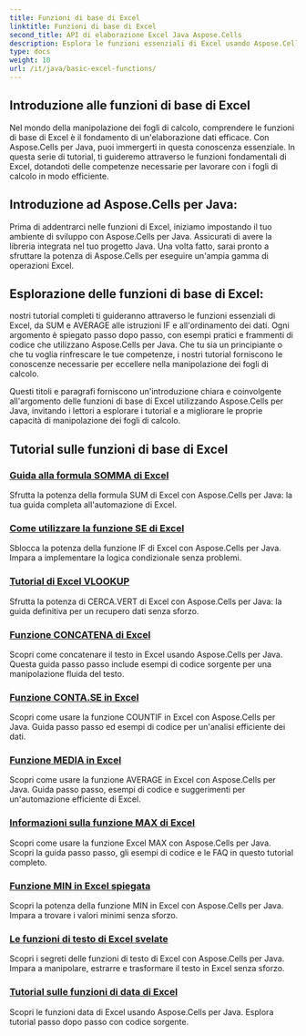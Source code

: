 ```yaml
---
title: Funzioni di base di Excel
linktitle: Funzioni di base di Excel
second_title: API di elaborazione Excel Java Aspose.Cells
description: Esplora le funzioni essenziali di Excel usando Aspose.Cells per Java. I nostri tutorial coprono le basi passo dopo passo. Inizia con la manipolazione dei fogli di calcolo
type: docs
weight: 10
url: /it/java/basic-excel-functions/
---
```

## Introduzione alle funzioni di base di Excel

Nel mondo della manipolazione dei fogli di calcolo, comprendere le funzioni di base di Excel è il fondamento di un'elaborazione dati efficace. Con Aspose.Cells per Java, puoi immergerti in questa conoscenza essenziale. In questa serie di tutorial, ti guideremo attraverso le funzioni fondamentali di Excel, dotandoti delle competenze necessarie per lavorare con i fogli di calcolo in modo efficiente.

## Introduzione ad Aspose.Cells per Java:

Prima di addentrarci nelle funzioni di Excel, iniziamo impostando il tuo ambiente di sviluppo con Aspose.Cells per Java. Assicurati di avere la libreria integrata nel tuo progetto Java. Una volta fatto, sarai pronto a sfruttare la potenza di Aspose.Cells per eseguire un'ampia gamma di operazioni Excel.

## Esplorazione delle funzioni di base di Excel:

nostri tutorial completi ti guideranno attraverso le funzioni essenziali di Excel, da SUM e AVERAGE alle istruzioni IF e all'ordinamento dei dati. Ogni argomento è spiegato passo dopo passo, con esempi pratici e frammenti di codice che utilizzano Aspose.Cells per Java. Che tu sia un principiante o che tu voglia rinfrescare le tue competenze, i nostri tutorial forniscono le conoscenze necessarie per eccellere nella manipolazione dei fogli di calcolo.

Questi titoli e paragrafi forniscono un'introduzione chiara e coinvolgente all'argomento delle funzioni di base di Excel utilizzando Aspose.Cells per Java, invitando i lettori a esplorare i tutorial e a migliorare le proprie capacità di manipolazione dei fogli di calcolo.

## Tutorial sulle funzioni di base di Excel
### [Guida alla formula SOMMA di Excel](./excel-sum-formula-guide/)
Sfrutta la potenza della formula SUM di Excel con Aspose.Cells per Java: la tua guida completa all'automazione di Excel.
### [Come utilizzare la funzione SE di Excel](./how-to-use-excel-if-function/)
Sblocca la potenza della funzione IF di Excel con Aspose.Cells per Java. Impara a implementare la logica condizionale senza problemi.
### [Tutorial di Excel VLOOKUP](./excel-vlookup-tutorial/)
Sfrutta la potenza di CERCA.VERT di Excel con Aspose.Cells per Java: la guida definitiva per un recupero dati senza sforzo.
### [Funzione CONCATENA di Excel](./excel-concatenate-function/)
Scopri come concatenare il testo in Excel usando Aspose.Cells per Java. Questa guida passo passo include esempi di codice sorgente per una manipolazione fluida del testo.
### [Funzione CONTA.SE in Excel](./countif-function-in-excel/)
Scopri come usare la funzione COUNTIF in Excel con Aspose.Cells per Java. Guida passo passo ed esempi di codice per un'analisi efficiente dei dati.
### [Funzione MEDIA in Excel](./average-function-in-excel/)
Scopri come usare la funzione AVERAGE in Excel con Aspose.Cells per Java. Guida passo passo, esempi di codice e suggerimenti per un'automazione efficiente di Excel.
### [Informazioni sulla funzione MAX di Excel](./understanding-excel-max-function/)
Scopri come usare la funzione Excel MAX con Aspose.Cells per Java. Scopri la guida passo passo, gli esempi di codice e le FAQ in questo tutorial completo.
### [Funzione MIN in Excel spiegata](./min-function-in-excel-explained/)
Scopri la potenza della funzione MIN in Excel con Aspose.Cells per Java. Impara a trovare i valori minimi senza sforzo.
### [Le funzioni di testo di Excel svelate](./excel-text-functions-demystified/)
Scopri i segreti delle funzioni di testo di Excel con Aspose.Cells per Java. Impara a manipolare, estrarre e trasformare il testo in Excel senza sforzo.
### [Tutorial sulle funzioni di data di Excel](./excel-date-functions-tutorial/)
Scopri le funzioni data di Excel usando Aspose.Cells per Java. Esplora tutorial passo dopo passo con codice sorgente.